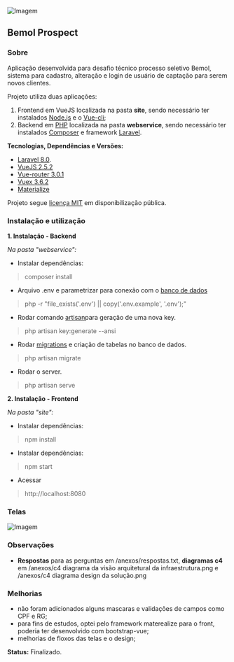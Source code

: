 ![Imagem](https://github.com/lfboaventura/bemolprospect/site/src/assets/bemol.png)


## Bemol Prospect

### Sobre

Aplicação desenvolvida para desafio técnico processo seletivo Bemol, sistema para cadastro, alteração e login de usuário de captação para serem novos clientes.

Projeto utiliza duas aplicações:

1. Frontend em VueJS localizada na pasta **site**, sendo necessário ter instalados [Node.js](https://nodejs.org/en/) e o [Vue-cli](https://cli.vuejs.org/);
2. Backend em [PHP](https://www.php.net/manual/pt_BR/index.php) localizada na pasta **webservice**, sendo necessário ter instalados [Composer](https://getcomposer.org/) e framework [Laravel](https://laravel.com/docs/8.x/readme).

**Tecnologias, Dependências e Versões:**
* [Laravel 8.0](https://laravel.com/docs/8.x/readme).
* [VueJS 2.5.2](https://br.vuejs.org/v2/guide/index.html)
* [Vue-router 3.0.1](https://router.vuejs.org/)
* [Vuex 3.6.2](https://vuex.vuejs.org/ptbr/)
* [Materialize](https://materializecss.com/)

Projeto segue [licença MIT](https://opensource.org/licenses/MIT) em disponibilização pública.


### Instalação e utilização

**1. Instalação - Backend**


_Na pasta "webservice":_

* Instalar dependências:
> composer install

* Arquivo .env e parametrizar para conexão com o [banco de dados](https://www.oracle.com/br/database/what-is-database/#:~:text=Um%20banco%20de%20dados%20%C3%A9,banco%20de%20dados%20(DBMS).)
> php -r \"file_exists('.env') || copy('.env.example', '.env');\"

* Rodar comando [artisan](https://laravel.com/docs/8.x/artisan#introduction)para geração de uma nova key.
> php artisan key:generate --ansi

* Rodar [migrations](https://laravel.com/docs/8.x/migrations#introduction) e criação de tabelas no banco de dados.
> php artisan migrate

* Rodar o server.
> php artisan serve


**2. Instalação - Frontend**

_Na pasta "site":_

* Instalar dependências:
> npm install

* Instalar dependências:
> npm start

* Acessar
> http://localhost:8080


### Telas
![Imagem](https://github.com/lfboaventura/bemolprospect/anexos/bemol.gif)

### Observações
* **Respostas** para as perguntas em /anexos/respostas.txt, **diagramas c4** em /anexos/c4 diagrama da visão arquitetural da infraestrutura.png e /anexos/c4 diagrama design da solução.png
 
### Melhorias
* não foram adicionados alguns mascaras e validações de campos como CPF e RG;
* para fins de estudos, optei pelo framework materealize para o front, poderia ter desenvolvido com bootstrap-vue;
* melhorias de floxos das telas e o design;


**Status:** Finalizado.